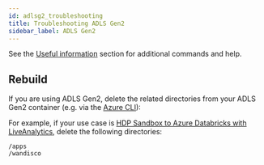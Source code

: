 ```yaml
---
id: adlsg2_troubleshooting
title: Troubleshooting ADLS Gen2
sidebar_label: ADLS Gen2
---
```


See the [Useful information](./useful_info.md) section for additional commands and help.

[//]: <## Common issues and resolutions>

[//]: <There are no reported issues at present.>

## Rebuild

If you are using ADLS Gen2, delete the related directories from your ADLS Gen2 container (e.g. via the [Azure CLI](https://docs.microsoft.com/en-us/azure/storage/blobs/data-lake-storage-directory-file-acl-cli#delete-a-directory)):

For example, if your use case is [HDP Sandbox to Azure Databricks with LiveAnalytics](../installation/hdp_sandbox_lhv_client-adlsg2_lan.md), delete the following directories:

`/apps`  
`/wandisco`
